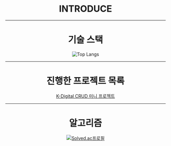 <div align="center">

# INTRODUCE

---

# 기술 스택

![Top Langs](https://github-readme-stats.vercel.app/api/top-langs/?username=JisooOvO&layout=compact&theme=tokyonight)

---

# 진행한 프로젝트 목록

[K-Digital CRUD 미니 프로젝트](https://github.com/JisooOvO/kminiproject-dietapp)

---

# 알고리즘

[![Solved.ac프로필](http://mazassumnida.wtf/api/v2/generate_badge?boj=lampikachu)](https://solved.ac/lampikachu)


</div>
